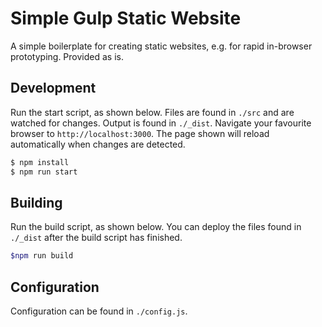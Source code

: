 # Simple Gulp Static Website
A simple boilerplate for creating static websites, e.g. for rapid in-browser prototyping. Provided as is.

## Development
Run the start script, as shown below. Files are found in `./src` and are watched for changes. Output is found in `./_dist`. Navigate your favourite browser to `http://localhost:3000`. The page shown will reload automatically when changes are detected.

```sh
$ npm install
$ npm run start
```

## Building
Run the build script, as shown below. You can deploy the files found in `./_dist` after the build script has finished.

```sh
$npm run build
```

## Configuration
Configuration can be found in `./config.js`.
